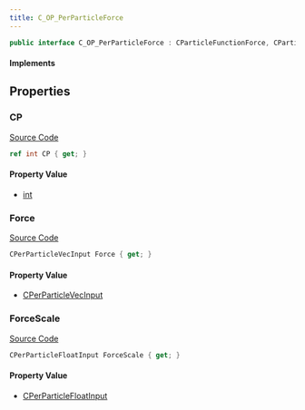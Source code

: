 ```yaml
---
title: C_OP_PerParticleForce
---
```


```csharp
public interface C_OP_PerParticleForce : CParticleFunctionForce, CParticleFunction, ISchemaClass<CParticleFunction>, ISchemaClass<CParticleFunctionForce>, ISchemaClass<C_OP_PerParticleForce>, ISchemaField, ISchemaClass, INativeHandle
```

#### Implements

## Properties

### CP

[Source Code](https://github.com/swiftly-solution/swiftlys2/blob/beta/managed/src/SwiftlyS2.Generated/Schemas/Interfaces/C_OP_PerParticleForce.cs#L20)

```csharp
ref int CP { get; }
```

#### Property Value

- [int](https://learn.microsoft.com/dotnet/api/system.int32)

### Force

[Source Code](https://github.com/swiftly-solution/swiftlys2/blob/beta/managed/src/SwiftlyS2.Generated/Schemas/Interfaces/C_OP_PerParticleForce.cs#L18)

```csharp
CPerParticleVecInput Force { get; }
```

#### Property Value

- [CPerParticleVecInput](/docs/api/shared/schemadefinitions/cperparticlevecinput)

### ForceScale

[Source Code](https://github.com/swiftly-solution/swiftlys2/blob/beta/managed/src/SwiftlyS2.Generated/Schemas/Interfaces/C_OP_PerParticleForce.cs#L16)

```csharp
CPerParticleFloatInput ForceScale { get; }
```

#### Property Value

- [CPerParticleFloatInput](/docs/api/shared/schemadefinitions/cperparticlefloatinput)


